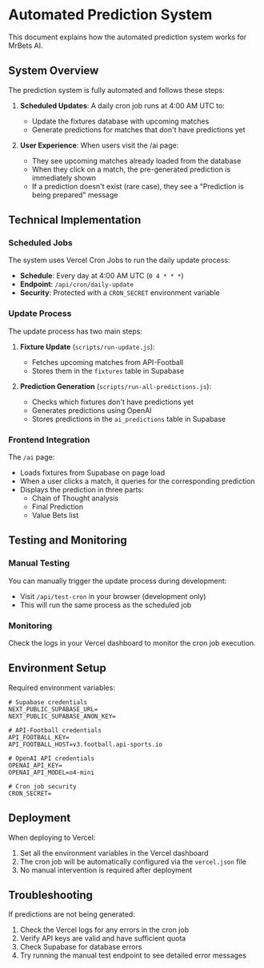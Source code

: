 # Automated Prediction System

This document explains how the automated prediction system works for MrBets AI.

## System Overview

The prediction system is fully automated and follows these steps:

1. **Scheduled Updates**: A daily cron job runs at 4:00 AM UTC to:
   - Update the fixtures database with upcoming matches
   - Generate predictions for matches that don't have predictions yet

2. **User Experience**: When users visit the /ai page:
   - They see upcoming matches already loaded from the database
   - When they click on a match, the pre-generated prediction is immediately shown
   - If a prediction doesn't exist (rare case), they see a "Prediction is being prepared" message

## Technical Implementation

### Scheduled Jobs

The system uses Vercel Cron Jobs to run the daily update process:

- **Schedule**: Every day at 4:00 AM UTC (`0 4 * * *`)
- **Endpoint**: `/api/cron/daily-update`
- **Security**: Protected with a `CRON_SECRET` environment variable

### Update Process

The update process has two main steps:

1. **Fixture Update** (`scripts/run-update.js`):
   - Fetches upcoming matches from API-Football
   - Stores them in the `fixtures` table in Supabase

2. **Prediction Generation** (`scripts/run-all-predictions.js`):
   - Checks which fixtures don't have predictions yet
   - Generates predictions using OpenAI
   - Stores predictions in the `ai_predictions` table in Supabase

### Frontend Integration

The `/ai` page:
- Loads fixtures from Supabase on page load
- When a user clicks a match, it queries for the corresponding prediction
- Displays the prediction in three parts:
  - Chain of Thought analysis
  - Final Prediction
  - Value Bets list

## Testing and Monitoring

### Manual Testing

You can manually trigger the update process during development:
- Visit `/api/test-cron` in your browser (development only)
- This will run the same process as the scheduled job

### Monitoring

Check the logs in your Vercel dashboard to monitor the cron job execution.

## Environment Setup

Required environment variables:

```
# Supabase credentials
NEXT_PUBLIC_SUPABASE_URL=
NEXT_PUBLIC_SUPABASE_ANON_KEY=

# API-Football credentials
API_FOOTBALL_KEY=
API_FOOTBALL_HOST=v3.football.api-sports.io

# OpenAI API credentials
OPENAI_API_KEY=
OPENAI_API_MODEL=o4-mini

# Cron job security
CRON_SECRET=
```

## Deployment

When deploying to Vercel:

1. Set all the environment variables in the Vercel dashboard
2. The cron job will be automatically configured via the `vercel.json` file
3. No manual intervention is required after deployment

## Troubleshooting

If predictions are not being generated:

1. Check the Vercel logs for any errors in the cron job
2. Verify API keys are valid and have sufficient quota
3. Check Supabase for database errors
4. Try running the manual test endpoint to see detailed error messages 